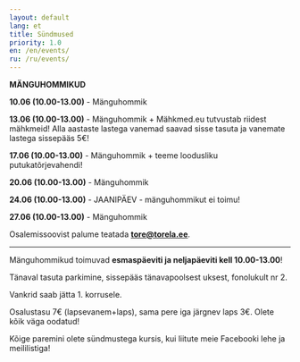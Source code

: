 ```yaml
---
layout: default
lang: et
title: Sündmused
priority: 1.0
en: /en/events/
ru: /ru/events/
---
```


**MÄNGUHOMMIKUD**


**10.06 (10.00-13.00)** - Mänguhommik


**13.06 (10.00-13.00)** - Mänguhommik + Mähkmed.eu tutvustab riidest mähkmeid!
Alla aastaste lastega vanemad saavad sisse tasuta ja vanemate lastega sissepääs 5€! 


**17.06 (10.00-13.00)** - Mänguhommik + teeme loodusliku putukatõrjevahendi!


**20.06 (10.00-13.00)** - Mänguhommik


**24.06 (10.00-13.00)** - JAANIPÄEV - mänguhommikut ei toimu! 


**27.06 (10.00-13.00)** - Mänguhommik





                    

Osalemissoovist palume teatada **tore@torela.ee**.

***

Mänguhommikud toimuvad **esmaspäeviti ja neljapäeviti kell 10.00-13.00**! 

Tänaval tasuta parkimine, sissepääs tänavapoolsest uksest, fonolukult nr 2.

Vankrid saab jätta 1. korrusele.

Osalustasu 7€ (lapsevanem+laps), sama pere iga järgnev laps 3€.
Olete kõik väga oodatud!



Kõige paremini olete sündmustega kursis, kui liitute meie Facebooki lehe ja meililistiga!
